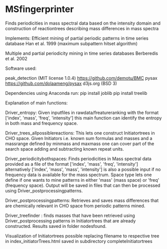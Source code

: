 # MSfingerprinter
Finds periodicities in mass spectral data based on the intensity domain and construction of reactiontrees describing mass differences in mass spectra

Implements:
Efficient mining of partial periodic patterns in time series database Han et al. 1999 (maximum subpattern hitset algorithm)

Multiple and partial periodicity mining in time series databases Berberedis et al. 2002

Software used:

peak_detection (MIT license 1.0.4) https://github.com/demotu/BMC
pysax https://github.com/dolaameng/pysax
d3js.org (BSD 3)

Dependencies using Anaconda run:
pip install joblib
pip install treelib


Explanation of main functions:

Driver_entropy: Given inputfiles in rawdata/freatureranking with the format ['index', 'mass', 'freq', 'intensity']
this main function can identify the entropy in both mass and frequency space.

Driver_trees_allpossiblereactions: This lets one construct Initiatortrees in CHO space. Given Initiators i.e.
known sum formulas and masses and a massrange defined by minmass and maxmass one can cover part of the
search space adding and subtracting known repeat units.

Driver_periodicitybothspaces: Finds periodicities in Mass spectral data provided as a file of the format
['index', 'mass', 'freq', 'intensity'] alternatively ['index', 'mass', 'mass', 'intensity'] is also a possible input
if no frequency data is available for the mass spectrum. Space type lets one define if one wants to mine
patterns in either 'mass' (mass space) or 'freq' (frequency space). Output will be saved in files that can
then be processed using Driver_postprocessingpatterns.

Driver_postprocessingpatterns: Retrieves and saves mass differences that are chemically relevant in CHO space from periodic patterns
mined.

Driver_treefinder : finds masses that have been retrieved using Driver_postprocessing patterns
in Initiatortrees that are already constructed. Results saved in folder nodesfound.

Visualization of Initiatortrees possible replacing filename to respective tree
in index_initiatorTrees.html saved in subdirectory completeInitiatortrees

